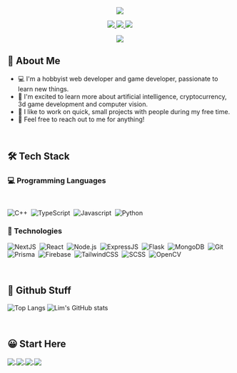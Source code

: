 <p align="center">
	<img src="Hello There!.png">
</p>

<p align="center">
	<a href="https://discord.com/users/974579792248700938/">
		<img src="https://img.shields.io/badge/Discord-7289d9?style=for-the-badge&logo=discord&logoColor=white" />
	</a>
	<a href="mailto:limweijen96@gmail.com">
		<img src="https://img.shields.io/badge/Gmail-D14836?style=for-the-badge&logo=gmail&logoColor=white" />
	</a>
  <a href="https://www.instagram.com/limweijen96/">
		<img src="https://img.shields.io/badge/Instagram-8a3ab9?style=for-the-badge&logo=instagram&logoColor=white" />
	</a>
</p>

<p align="center">
	<img src="https://komarev.com/ghpvc/?username=limweijen&color=blueviolet&style=flat-square&label=Profile+Views" />
</p>

<h2>👋&nbsp;About Me</h2>

- 💻&nbsp;I'm a hobbyist web developer and game developer, passionate to learn new things.
- 🌱&nbsp;I'm excited to learn more about artificial intelligence, cryptocurrency, 3d game development and computer vision.
- 🧩&nbsp;I like to work on quick, small projects with people during my free time.
- 💬&nbsp;Feel free to reach out to me for anything!

<br>

<h2>🛠&nbsp;Tech Stack</h2>
<h3>💻&nbsp;Programming Languages</h3>
<br>

![C++](https://img.shields.io/badge/-C++-05122A?style=flat&logo=C%2B%2B&logoColor=00599C)&nbsp;
![TypeScript](https://img.shields.io/badge/-TypeScript-05122A?style=flat&logo=typescript)&nbsp;
![Javascript](https://img.shields.io/badge/-Javascript-05122A?style=flat&logo=javascript)&nbsp;
![Python](https://img.shields.io/badge/-Python-05122A?style=flat&logo=python)&nbsp;

<h3>🚀&nbsp;Technologies</h3>

![NextJS](https://img.shields.io/badge/-NextJS-05122A?style=flat&logo=next.js)&nbsp;
![React](https://img.shields.io/badge/-React-05122A?style=flat&logo=react)&nbsp;
![Node.js](https://img.shields.io/badge/-Node.js-05122A?style=flat&logo=node.js)&nbsp;
![ExpressJS](https://img.shields.io/badge/-ExpressJS-05122A?style=flat&logo=express)&nbsp;
![Flask](https://img.shields.io/badge/-Flask-05122A?style=flat&logo=flask)&nbsp;
![MongoDB](https://img.shields.io/badge/-MongoDB-05122A?style=flat&logo=mongodb)&nbsp;
![Git](https://img.shields.io/badge/-Git-05122A?style=flat&logo=git)&nbsp;
![Prisma](https://img.shields.io/badge/-Prisma-05122A?style=flat&logo=prisma)&nbsp;
![Firebase](https://img.shields.io/badge/-Firebase-05122A?style=flat&logo=firebase)&nbsp;
![TailwindCSS](https://img.shields.io/badge/-TailwindCSS-05122A?style=flat&logo=tailwindcss)&nbsp;
![SCSS](https://img.shields.io/badge/-SCSS-05122A?style=flat&logo=sass)&nbsp;
![OpenCV](https://img.shields.io/badge/-OpenCV-05122A?style=flat&logo=opencv)&nbsp;

<br>

<h2>📕&nbsp;Github Stuff</h2>

![Top Langs](https://github-readme-stats.vercel.app/api/top-langs/?username=limweijen&theme=github_dark)
![Lim's GitHub stats](https://github-readme-stats.vercel.app/api?username=limweijen&count_private=true&show_icons=true&theme=github_dark)

<br>

<h2>😀&nbsp;Start Here</h2>

<a href="https://github.com/LimWeiJen/start-today">
  <img align="center" src="https://github-readme-stats.vercel.app/api/pin/?username=limweijen&repo=start-today&theme=github_dark" />
</a>
<a href="https://github.com/LimWeiJen/wordle-with-a-twist">
  <img align="center" src="https://github-readme-stats.vercel.app/api/pin/?username=limweijen&repo=wordle-with-a-twist&theme=github_dark" />
</a>
<a href="https://github.com/LimWeiJen/20-second-rule-monitor">
  <img align="center" src="https://github-readme-stats.vercel.app/api/pin/?username=limweijen&repo=20-second-rule-monitor&theme=github_dark" />
</a>
<a href="https://github.com/LimWeiJen/conway-game-of-life">
  <img align="center" src="https://github-readme-stats.vercel.app/api/pin/?username=limweijen&repo=conway-game-of-life&theme=github_dark" />
</a>
